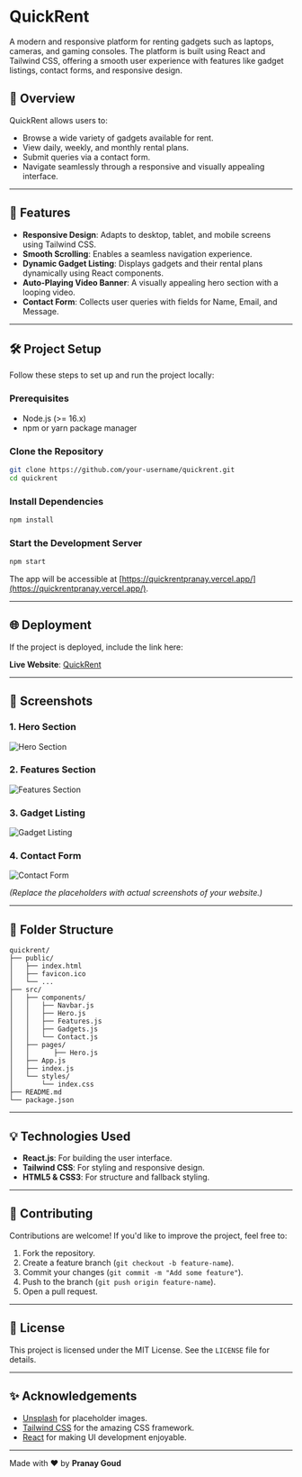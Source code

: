# QuickRent

A modern and responsive platform for renting gadgets such as laptops, cameras, and gaming consoles. The platform is built using React and Tailwind CSS, offering a smooth user experience with features like gadget listings, contact forms, and responsive design.

## 📖 Overview

QuickRent allows users to:
- Browse a wide variety of gadgets available for rent.
- View daily, weekly, and monthly rental plans.
- Submit queries via a contact form.
- Navigate seamlessly through a responsive and visually appealing interface.

---

## 🚀 Features

- **Responsive Design**: Adapts to desktop, tablet, and mobile screens using Tailwind CSS.
- **Smooth Scrolling**: Enables a seamless navigation experience.
- **Dynamic Gadget Listing**: Displays gadgets and their rental plans dynamically using React components.
- **Auto-Playing Video Banner**: A visually appealing hero section with a looping video.
- **Contact Form**: Collects user queries with fields for Name, Email, and Message.

---

## 🛠️ Project Setup

Follow these steps to set up and run the project locally:

### Prerequisites
- Node.js (>= 16.x)
- npm or yarn package manager

### Clone the Repository
```bash
git clone https://github.com/your-username/quickrent.git
cd quickrent
```

### Install Dependencies
```bash
npm install
```

### Start the Development Server
```bash
npm start
```
The app will be accessible at [https://quickrentpranay.vercel.app/](https://quickrentpranay.vercel.app/).

---

## 🌐 Deployment

If the project is deployed, include the link here:

**Live Website**: [QuickRent](https://quickrentpranay.vercel.app/)

---

## 📸 Screenshots

### 1. **Hero Section**
![Hero Section](https://imgur.com/a/P8txe24)

### 2. **Features Section**
![Features Section](https://via.placeholder.com/1200x600.png?text=Features+Section)

### 3. **Gadget Listing**
![Gadget Listing](https://via.placeholder.com/1200x600.png?text=Gadget+Listing)

### 4. **Contact Form**
![Contact Form](https://via.placeholder.com/1200x600.png?text=Contact+Form)

*(Replace the placeholders with actual screenshots of your website.)*

---

## 📒 Folder Structure

```
quickrent/
├── public/
│   ├── index.html
│   ├── favicon.ico
│   └── ...
├── src/
│   ├── components/
│   │   ├── Navbar.js
│   │   ├── Hero.js
│   │   ├── Features.js
│   │   ├── Gadgets.js
│   │   └── Contact.js
│   ├── pages/
│   │      ├── Hero.js
│   ├── App.js
│   ├── index.js
│   └── styles/
│       └── index.css
├── README.md
└── package.json
```

---

## 💡 Technologies Used

- **React.js**: For building the user interface.
- **Tailwind CSS**: For styling and responsive design.
- **HTML5 & CSS3**: For structure and fallback styling.

---

## 🤝 Contributing

Contributions are welcome! If you'd like to improve the project, feel free to:
1. Fork the repository.
2. Create a feature branch (`git checkout -b feature-name`).
3. Commit your changes (`git commit -m "Add some feature"`).
4. Push to the branch (`git push origin feature-name`).
5. Open a pull request.

---

## 📝 License

This project is licensed under the MIT License. See the `LICENSE` file for details.

---

## ✨ Acknowledgements

- [Unsplash](https://unsplash.com) for placeholder images.
- [Tailwind CSS](https://tailwindcss.com) for the amazing CSS framework.
- [React](https://reactjs.org/) for making UI development enjoyable.

---

Made with ❤️ by **Pranay Goud**
